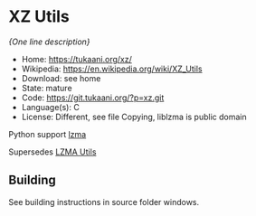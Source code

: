 # XZ Utils

_{One line description}_

- Home: https://tukaani.org/xz/
- Wikipedia: https://en.wikipedia.org/wiki/XZ_Utils
- Download: see home
- State: mature
- Code: https://git.tukaani.org/?p=xz.git
- Language(s): C
- License: Different, see file Copying, liblzma is public domain

Python support [lzma](https://docs.python.org/3/library/lzma.html)

Supersedes [LZMA Utils](https://tukaani.org/lzma/)

## Building

See building instructions in source folder windows.

